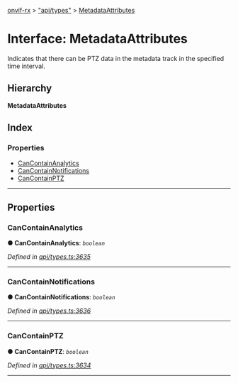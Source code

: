 [onvif-rx](../README.md) > ["api/types"](../modules/_api_types_.md) > [MetadataAttributes](../interfaces/_api_types_.metadataattributes.md)

# Interface: MetadataAttributes

Indicates that there can be PTZ data in the metadata track in the specified time interval.

## Hierarchy

**MetadataAttributes**

## Index

### Properties

* [CanContainAnalytics](_api_types_.metadataattributes.md#cancontainanalytics)
* [CanContainNotifications](_api_types_.metadataattributes.md#cancontainnotifications)
* [CanContainPTZ](_api_types_.metadataattributes.md#cancontainptz)

---

## Properties

<a id="cancontainanalytics"></a>

###  CanContainAnalytics

**● CanContainAnalytics**: *`boolean`*

*Defined in [api/types.ts:3635](https://github.com/patrickmichalina/onvif-rx/blob/034e4d6/src/api/types.ts#L3635)*

___
<a id="cancontainnotifications"></a>

###  CanContainNotifications

**● CanContainNotifications**: *`boolean`*

*Defined in [api/types.ts:3636](https://github.com/patrickmichalina/onvif-rx/blob/034e4d6/src/api/types.ts#L3636)*

___
<a id="cancontainptz"></a>

###  CanContainPTZ

**● CanContainPTZ**: *`boolean`*

*Defined in [api/types.ts:3634](https://github.com/patrickmichalina/onvif-rx/blob/034e4d6/src/api/types.ts#L3634)*

___

